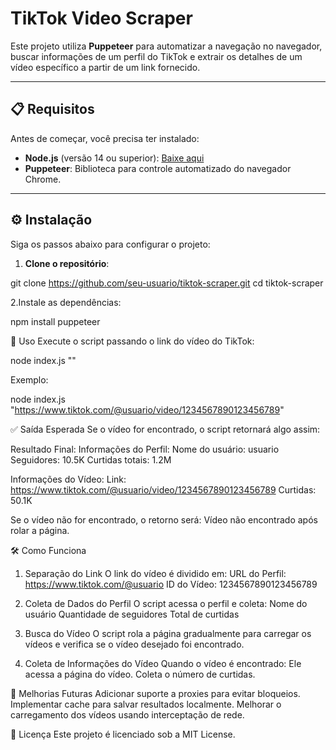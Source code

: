 # TikTok Video Scraper

Este projeto utiliza **Puppeteer** para automatizar a navegação no navegador, buscar informações de um perfil do TikTok e extrair os detalhes de um vídeo específico a partir de um link fornecido.

---

## 📋 **Requisitos**

Antes de começar, você precisa ter instalado:

- **Node.js** (versão 14 ou superior): [Baixe aqui](https://nodejs.org)
- **Puppeteer**: Biblioteca para controle automatizado do navegador Chrome.

---

## ⚙️ **Instalação**

Siga os passos abaixo para configurar o projeto:

1. **Clone o repositório**:

git clone https://github.com/seu-usuario/tiktok-scraper.git
cd tiktok-scraper

2.Instale as dependências:

npm install puppeteer

🚀 Uso
Execute o script passando o link do vídeo do TikTok:


node index.js "<link-do-video>"

Exemplo:

node index.js "https://www.tiktok.com/@usuario/video/1234567890123456789"

✅ Saída Esperada
Se o vídeo for encontrado, o script retornará algo assim:

Resultado Final:
Informações do Perfil:
Nome do usuário: usuario
Seguidores: 10.5K
Curtidas totais: 1.2M

Informações do Vídeo:
Link: https://www.tiktok.com/@usuario/video/1234567890123456789
Curtidas: 50.1K


Se o vídeo não for encontrado, o retorno será:
Vídeo não encontrado após rolar a página.



🛠️ Como Funciona

1. Separação do Link
O link do vídeo é dividido em:
URL do Perfil: https://www.tiktok.com/@usuario
ID do Vídeo: 1234567890123456789

2. Coleta de Dados do Perfil
O script acessa o perfil e coleta:
Nome do usuário
Quantidade de seguidores
Total de curtidas

3. Busca do Vídeo
O script rola a página gradualmente para carregar os vídeos e verifica se o vídeo desejado foi encontrado.
4. Coleta de Informações do Vídeo
Quando o vídeo é encontrado:
Ele acessa a página do vídeo.
Coleta o número de curtidas.

🚧 Melhorias Futuras
Adicionar suporte a proxies para evitar bloqueios.
Implementar cache para salvar resultados localmente.
Melhorar o carregamento dos vídeos usando interceptação de rede.

📜 Licença
Este projeto é licenciado sob a MIT License.
